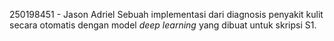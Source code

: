 250198451 - Jason Adriel
Sebuah implementasi dari diagnosis penyakit kulit secara otomatis dengan model _deep learning_ yang dibuat untuk skripsi S1.
